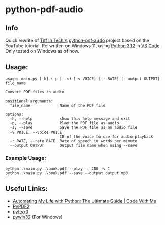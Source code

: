 
# python-pdf-audio

## Info
Quick rewrite of [Tiff In Tech's](https://github.com/TiffinTech) [python-pdf-audo](https://github.com/TiffinTech/python-pdf-audo) project based on the YouTube tutorial.
Re-written on Windows 11, using [Python 3.12](https://www.python.org/downloads/release/python-3120/) in [VS Code](https://code.visualstudio.com/download)
Only tested on Windows as of now.

## Usage:
```
usage: main.py [-h] (-p | -s) [-v VOICE] [-r RATE] [--output OUTPUT] file_name

Convert PDF files to audio

positional arguments:
  file_name             Name of the PDF file

options:
  -h, --help            show this help message and exit
  -p, --play            Play the PDF file as audio
  -s, --save            Save the PDF file as an audio file
  -v VOICE, --voice VOICE
                        ID of the voice to use for audio playback
  -r RATE, --rate RATE  Rate of speech in words per minute
  --output OUTPUT       Output file name when using --save
```
### Example Usage:
```
python .\main.py .\book.pdf --play -r 200 -v 1
python .\main.py .\book.pdf --save --output output.mp3 
```


## Useful Links:

* [Automating My Life with Python: The Ultimate Guide | Code With Me]()
* [PyPDF2](https://pypi.org/project/PyPDF2/)
* [pyttsx3](https://pypi.org/project/pyttsx3/)
* [pywin32](https://www.youtube.com/watch?v=LXsdt6RMNfY) (For Windows)
